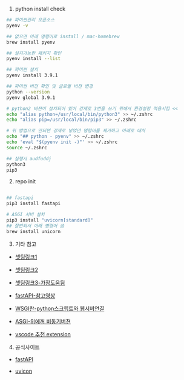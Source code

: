 1. python install check

``` bash
## 파이썬관리 오픈소스
pyenv -v

## 없으면 아래 명령어로 install / mac-homebrew
brew install pyenv

## 설치가능한 패키지 확인
pyenv install --list

## 파이썬 설치
pyenv install 3.9.1

## 파이썬 버전 확인 및 글로벌 버젼 변경
python --version
pyenv global 3.9.1

# python2 버젼이 설치되어 있어 강제로 3번을 쓰기 위해서 환경설정 적용시킴 <<
echo "alias python=/usr/local/bin/python3" >> ~/.zshrc
echo "alias pip=/usr/local/bin/pip3" >> ~/.zshrc

# 위 방법으로 안되면 강제로 넣었던 명령어를 제거하고 아래로 대처
echo "## python - pyenv" >> ~/.zshrc
echo 'eval "$(pyenv init -)"' >> ~/.zshrc
source ~/.zshrc

## 실행시 audfuddj
python3 
pip3

```

2. repo init

```bash

## fastapi
pip3 install fastapi

# ASGI 서버 설치
pip3 install "uvicorn[standard]"
## 잘안되서 아래 명령어 씀
brew install unicorn

```


3. 기타 참고

- [셋팅링크1](https://zarazio.tistory.com/11)

- [셋팅링크2](https://www.daleseo.com/python-pyenv/)

- [셋팅링크3-가장도움됨](https://github.com/pyenv/pyenv/issues/849)

- [fastAPI-참고영상](https://www.youtube.com/watch?v=5A67mQ2Pt9s)

- [WSGI란-python스크립트와 웹서버연결](https://yeowool0217.tistory.com/662)

- [ASGI-위에꺼 비동기버젼](https://wookkl.tistory.com/45)

- [vscode 추천 extension](https://inpa.tistory.com/entry/VS-Code-%E2%8F%B1%EF%B8%8F-%EC%BD%94%EB%94%A9%EC%97%90-%EC%9C%A0%EC%9A%A9%ED%95%9C-%EB%8F%84%EA%B5%AC-%EC%B6%94%EC%B2%9C)

4. 공식사이트

- [fastAPI](https://fastapi.tiangolo.com/)

- [uvicon](http://www.uvicorn.org/)